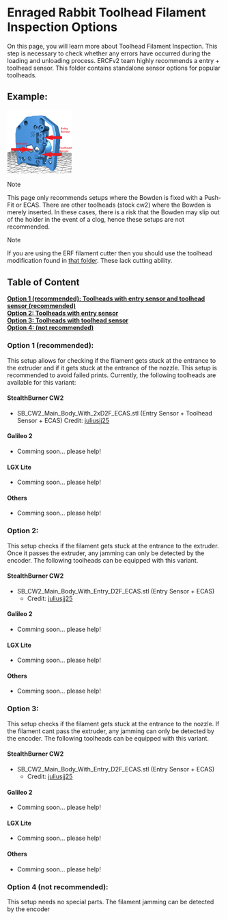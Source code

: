 # Enraged Rabbit Toolhead Filament Inspection Options
On this page, you will learn more about Toolhead Filament Inspection. This step is necessary to check whether any errors have occurred during the loading and unloading process. 
ERCFv2 team highly recommends a entry + toolhead sensor. This folder contains standalone sensor options for popular toolheads.

## Example:
<td><img src="./Assets/sensor_explained.png" alt='Sensor' style='width: 30%;'></td>


> [!NOTE]
> This page only recommends setups where the Bowden is fixed with a Push-Fit or ECAS. There are other toolheads (stock cw2) where the Bowden is merely inserted. In these cases, there is a risk that the Bowden may slip out of the holder in the event of a clog, hence these setups are not recommended.

> [!NOTE]  
> If you are using the ERF filament cutter then you should use the toolhead modification found in [that folder](../ERF_Filament_Cutter). These lack cutting ability.


## Table of Content
**[Option 1 (recommended): Toolheads with entry sensor and toolhead sensor (recommended)](#Option-1)**<br>
**[Option 2: Toolheads with entry sensor ](#Option-2)**<br>
**[Option 3: Toolheads with toolhead sensor ](#Option-3)**<br>
**[Option 4: (not recommended) ](#Option-4)**<br>


### Option 1 (recommended): 
This setup allows for checking if the filament gets stuck at the entrance to the extruder and if it gets stuck at the entrance of the nozzle. This setup is recommended to avoid failed prints.
Currently, the following toolheads are available for this variant:
#### StealthBurner CW2
- SB_CW2_Main_Body_With_2xD2F_ECAS.stl (Entry Sensor + Toolhead Sensor + ECAS)  Credit: [juliusjj25](https://github.com/juliusjj25)  
#### Galileo 2
- Comming soon... please help! 
#### LGX Lite
- Comming soon... please help!
#### Others
- Comming soon... please help!

### Option 2: 
This setup checks if the filament gets stuck at the entrance to the extruder. Once it passes the extruder, any jamming can only be detected by the encoder.
The following toolheads can be equipped with this variant.
#### StealthBurner CW2
- SB_CW2_Main_Body_With_Entry_D2F_ECAS.stl (Entry Sensor + ECAS)
  - Credit: [juliusjj25](https://github.com/juliusjj25)
#### Galileo 2
- Comming soon... please help! 
#### LGX Lite
- Comming soon... please help!
#### Others
- Comming soon... please help!

### Option 3: 
This setup checks if the filament gets stuck at the entrance to the nozzle. If the filament cant pass the extruder, any jamming can only be detected by the encoder.
The following toolheads can be equipped with this variant.
#### StealthBurner CW2
- SB_CW2_Main_Body_With_Entry_D2F_ECAS.stl (Entry Sensor + ECAS)
  - Credit: [juliusjj25](https://github.com/juliusjj25)
#### Galileo 2
- Comming soon... please help! 
#### LGX Lite
- Comming soon... please help!
#### Others
- Comming soon... please help!

### Option 4 (not recommended):
This setup needs no special parts. The filament jamming can be detected by the encoder
